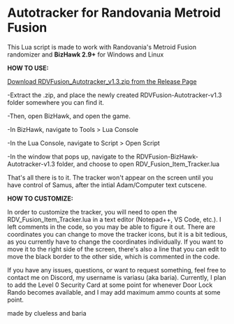 # Autotracker for Randovania Metroid Fusion

This Lua script is made to work with Randovania's Metroid Fusion randomizer and **BizHawk 2.9+** for Windows and Linux

**HOW TO USE:**

[Download RDVFusion_Autotracker_v1.3.zip from the Release Page](https://github.com/bariasu/RDV-Metroid-Fusion-Autotracker/releases/tag/v1.3)

-Extract the .zip, and place the newly created RDVFusion-Autotracker-v1.3 folder somewhere you can find it.

-Then, open BizHawk, and open the game.

-In BizHawk, navigate to Tools > Lua Console

-In the Lua Console, navigate to Script > Open Script

-In the window that pops up, navigate to the RDVFusion-BizHawk-Autotracker-v1.3 folder, and choose to open RDV_Fusion_Item_Tracker.lua

That's all there is to it. The tracker won't appear on the screen until you have control of Samus, after the intial Adam/Computer text cutscene.

**HOW TO CUSTOMIZE:**

In order to customize the tracker, you will need to open the RDV_Fusion_Item_Tracker.lua in a text editor (Notepad++, VS Code, etc.). I left comments in the code, so you may be able to figure it out. There are coordinates you can change to move the tracker icons, but it is a bit tedious, as you currently have to change the coordinates individually. If you want to move it to the right side of the screen, there's also a line that you can edit to move the black border to the other side, which is commented in the code.

If you have any issues, questions, or want to request something, feel free to contact me on Discord, my username is variasu (aka baria). Currently, I plan to add the Level 0 Security Card at some point for whenever Door Lock Rando becomes available, and I may add maximum ammo counts at some point.

made by clueless and baria
